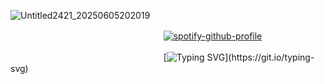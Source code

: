 ![Untitled2421_20250605202019](https://github.com/user-attachments/assets/80a420f2-d88f-4228-aff5-ea9955950ded)


ㅤㅤㅤㅤㅤㅤㅤㅤㅤㅤㅤㅤㅤㅤㅤㅤㅤㅤㅤ[![spotify-github-profile](https://spotify-github-profile.kittinanx.com/api/view?uid=31xeib7fgevwhwqt2v4k6bssxhqa&cover_image=true&theme=novatorem&show_offline=false&background_color=5f466c&interchange=false&bar_color=a0b993&bar_color_cover=false)](https://github.com/kittinan/spotify-github-profile)

ㅤㅤㅤㅤㅤㅤㅤㅤㅤㅤㅤㅤㅤㅤㅤㅤㅤㅤㅤ[![Typing SVG](https://readme-typing-svg.demolab.com?font=ark+pixel+font&pause=1000&color=9FB893&width=435&lines=...D0+TH3Y+M4K3+M3+L00K+C00L3R%3F;L3T'S+G1V3+'3M+WH4T+F0R!;T4G+T3AM+SW4G+T3AM!)](https://git.io/typing-svg)
